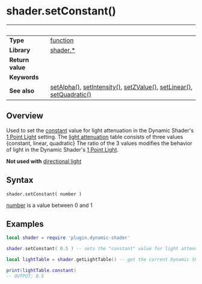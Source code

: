 # shader.setConstant()

|                      | &nbsp; 
| -------------------- | ---------------------------------------------------------------
| __Type__             | [function](http://docs.coronalabs.com/api/type/Function.html)
| __Library__          | [shader.*](README.md)
| __Return value__     | 
| __Keywords__         | 
| __See also__         | [setAlpha()](setAlpha.markdown), [setIntensity()](setIntensity.markdown), [setZValue()](setZValue.markdown), [setLinear()](setLinear.markdown), [setQuadratic()](setQuadratic.markdown)


## Overview

Used to set the [constant](https://developer.valvesoftware.com/wiki/Constant-Linear-Quadratic_Falloff#Constant_Attenuation) value for light attenuation in the Dynamic Shader's [1 Point Light](https://docs.coronalabs.com/guide/graphics/effects.html#composite.normalmapwith1pointlight) setting.
The [light attenuation](https://developer.valvesoftware.com/wiki/Constant-Linear-Quadratic_Falloff) table consists of three values {constant, linear, quadratic}
The ratio of the 3 values modifies the behavior of light in the Dynamic Shader's [1 Point Light](https://docs.coronalabs.com/guide/graphics/effects.html#composite.normalmapwith1pointlight).

__Not used with__  [directional light](https://docs.coronalabs.com/guide/graphics/effects.html#composite.normalmapwith1dirlight)


## Syntax

	shader.setConstant( number )

[number](https://docs.coronalabs.com/api/type/Number.html) is a value between 0 and 1

## Examples

``````lua
local shader = require 'plugin.dynamic-shader'

shader.setConstant( 0.5 ) -- sets the "constant" value for light attenuation in the Dynamic Shader's 1 Point Light setting

local lightTable = shader.getLightTable() -- get the current Dynamic Shader values

print(lightTable.constant)
-- OUTPUT: 0.5


``````
